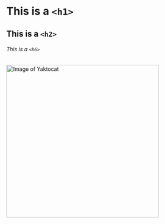 #  This is a `<h1>` 
## This is a `<h2>`
###### This is a `<h6>`
<img alt="Image of Yaktocat" src=https://octodex.github.com/images/yaktocat.png width=400>

